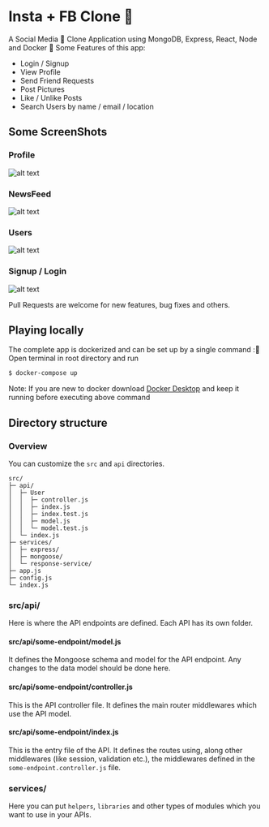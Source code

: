 # Insta + FB Clone 🥳
A Social Media 👥 Clone Application using MongoDB, Express, React, Node and Docker
🌟 Some Features of this app:
  -  Login / Signup
  - View Profile
  - Send Friend Requests
  - Post Pictures
  - Like / Unlike Posts
  - Search Users by name / email / location
  ## Some ScreenShots
   ### Profile 
![alt text](https://i.ibb.co/w0MkMSC/Screenshot-2020-10-24-at-8-32-06-PM.png "Logo Title Text 1")

### NewsFeed
![alt text](https://i.ibb.co/8B5jSf5/Screenshot-2020-10-24-at-8-32-37-PM.png "Logo Title Text 1")

### Users
![alt text](https://i.ibb.co/whC3N46/Screenshot-2020-10-24-at-8-30-13-PM.png "Logo Title Text 1")

### Signup / Login
![alt text](https://i.ibb.co/1fgZjLY/Screenshot-2020-10-24-at-8-26-48-PM.png "Logo Title Text 1")

Pull Requests are welcome for new features, bug fixes and others.


## Playing locally

The complete app is dockerized and can be set up by a single command :🤩
Open terminal in root directory and run
```bash
$ docker-compose up
```
Note: If you are new to docker download [Docker Desktop](https://www.docker.com/products/docker-desktop) and keep it running before executing above command

## Directory structure

### Overview

You can customize the `src` and `api` directories.

```
src/
├─ api/
│  ├─ User
│  │  ├─ controller.js
│  │  ├─ index.js
│  │  ├─ index.test.js
│  │  ├─ model.js
│  │  └─ model.test.js
│  └─ index.js
├─ services/
│  ├─ express/
│  ├─ mongoose/
│  └─ response-service/
├─ app.js
├─ config.js
└─ index.js
```

### src/api/

Here is where the API endpoints are defined. Each API has its own folder.

#### src/api/some-endpoint/model.js

It defines the Mongoose schema and model for the API endpoint. Any changes to the data model should be done here.

#### src/api/some-endpoint/controller.js

This is the API controller file. It defines the main router middlewares which use the API model.

#### src/api/some-endpoint/index.js

This is the entry file of the API. It defines the routes using, along other middlewares (like session, validation etc.), the middlewares defined in the `some-endpoint.controller.js` file.

### services/

Here you can put `helpers`, `libraries` and other types of modules which you want to use in your APIs.
